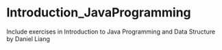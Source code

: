 # Introduction_JavaProgramming
Include exercises in Introduction to Java Programming and Data Structure by Daniel Liang
